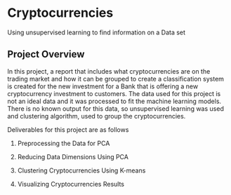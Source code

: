 # Cryptocurrencies
Using unsupervised learning to find information on a Data set

## Project Overview
In this project, a report that includes what cryptocurrencies are on the trading market and how it can be grouped to create a classification system is created for the new investment for a Bank that is offering a new cryptocurrency investment to customers. The data used for this project is not an ideal data and it was processed to fit the machine learning models. There is no known output for this data, so unsupervised learning was used and clustering algorithm, used to group the cryptocurrencies.

Deliverables for this project are as follows

1. Preprocessing the Data for PCA

2. Reducing Data Dimensions Using PCA

3. Clustering Cryptocurrencies Using K-means

4. Visualizing Cryptocurrencies Results
